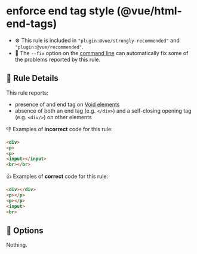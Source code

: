 # enforce end tag style (@vue/html-end-tags)

- :gear: This rule is included in `"plugin:@vue/strongly-recommended"` and `"plugin:@vue/recommended"`.
- :wrench: The `--fix` option on the [command line](http://eslint.org/docs/user-guide/command-line-interface#fix) can automatically fix some of the problems reported by this rule.

## :book: Rule Details

This rule reports:

- presence of and end tag on [Void elements](https://www.w3.org/TR/html51/syntax.html#void-elements)
- absence of both an end tag (e.g. `</div>`) and a self-closing opening tag (e.g. `<div/>`) on other elements

:-1: Examples of **incorrect** code for this rule:

```html
<div>
<p>
<p>
<input></input>
<br></br>
```

:+1: Examples of **correct** code for this rule:

```html
<div></div>
<p></p>
<p></p>
<input>
<br>
```

## :wrench: Options

Nothing.
